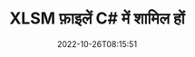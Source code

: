 ---
############################# Static ############################
layout: "auto-gen-merger"
date: 2022-10-26T08:15:51
draft: false
otherformats: one otp ott pdf pps ppsx ppt pptx rtf tex vdx vsdm vsdx vssm vssx vstm

############################# Head ############################
head_title: "XLSM फ़ाइलें C# में शामिल हों | XLSM विलय"
head_description: "C# .NET दस्तावेज़ विलय API का उपयोग करके एकाधिक XLSM फ़ाइलों को एक फ़ाइल में शामिल करें। विभिन्न दस्तावेज़ों से लेकर एकल दस्तावेज़ तक विशिष्ट पृष्ठों या पृष्ठ श्रेणियों में शामिल हों।"

############################# Header ############################
title: "XLSM फ़ाइलें C# में शामिल हों"
description: "{{उत्पादनाम}} कोड की कुछ पंक्तियों के साथ XLSM से जुड़ें।"
bg_image: "https://cms.admin.containerize.com/templates/aspose/App_Themes/V3/images/bg/header1.png"
bg_overlay: false
button:
    enable: true
    icon: "fas fa-arrow-down"
    label: "नि: शुल्क परीक्षण डाउनलोड करें"
    link: "https://downloads.groupdocs.com/merger/net"

############################# SubMenu ############################
submenu:
    enable: true

    left:
        img_alt: "GroupDocs.Merger for .NET"
        image: "https://cms.admin.containerize.com/templates/groupdocs/images/product-logos/90x90-noborder/groupdocs-merger-net.png"
        product: "GroupDocs.Merger"
        platform: ".NET"

    middle:
        button:

            # button loop
            - link: "https://apireference.groupdocs.com/merger/net"
              text: "एपीआई संदर्भ"

            # button loop
            - link: "https://github.com/groupdocs-merger"
              text: "कोड उदाहरण"

            # button loop
            - link: "https://products.groupdocs.app/merger/family"
              text: "लाइव डेमो"

            # button loop
            - link: "https://purchase.groupdocs.com/pricing/merger/net"
              text: "मूल्य निर्धारण"

    right:
        link_download: "https://downloads.groupdocs.com/merger"
        link_learn: "https://docs.groupdocs.com/merger/net"
        link_buy: "https://purchase.groupdocs.com"

############################# About ############################
about:
    enable: true
    title: "GroupDocs.Merger for .NET API के बारे में"
    content: |
        [GroupDocs.Merger for .NET](/hi/merger/net/) एकाधिक PDF, Microsoft Office (Word, Excel, PowerPoint, OneNote), OpenDocument, HTML, छवियों और .NET एप्लिकेशन के भीतर एक ही फ़ाइल में कई अन्य दस्तावेज़। GroupDocs.Merger आपको बहुत सारे प्रयास बचाएगा, क्योंकि आपको XLSM दस्तावेज़ों में शामिल होने की अनुमति है - किसी भी तृतीय-पक्ष सॉफ़्टवेयर, डेस्कटॉप एप्लिकेशन या प्लगइन्स को स्थापित करने की कोई आवश्यकता नहीं है। अब अपना समय बर्बाद करना और फाइलों को मैन्युअल रूप से जोड़ना अनावश्यक है! GroupDocs मिशन सर्वोत्तम गुणवत्ता प्रदान करना और दस्तावेज़-प्रसंस्करण वर्कफ़्लो को सरल बनाना है।
        
        GroupDocs.Merger API कॉर्पोरेट समाधानों के लिए एक सही विकल्प है जिसके लिए फ़ाइल जॉइनिंग सुविधाओं की आवश्यकता होती है। ये एपीआई .NET Framework, .NET Standard, .NET Core, Mono सहित सभी प्रमुख ऑपरेटिंग सिस्टम और प्लेटफॉर्म पर अच्छी तरह से समर्थित हैं।

############################# Steps ############################
steps:
    enable: true
    title_left: "एकाधिक XLSM फ़ाइलों में कैसे शामिल हों"
    content_left: |
        [GroupDocs.Merger for .NET](/hi/merger/net/) डेवलपर्स के लिए .NET डेवलपर्स के लिए दो या अधिक XLSM फाइलों को अपने एप्लिकेशन में शामिल करना आसान बनाता है। कुछ आसान कदम।
        
        * **विलय** का नया उदाहरण बनाएं और स्रोत दस्तावेज़ पथ को कंस्ट्रक्टर पैरामीटर के रूप में पास करें।
        * **विलय** वर्ग के **शामिल हों** को कॉल करें और दूसरा स्रोत दस्तावेज़ पथ पास करें।
        * मर्ज किए गए दस्तावेज़ को सहेजने के लिए **विलय** वर्ग के **सहेजें** पर कॉल करें।

    title_right: "सिस्टम आवश्यकताएं"
    content_right: |
        GroupDocs.Merger for .NET API सभी प्रमुख प्लेटफॉर्म और ऑपरेटिंग सिस्टम पर समर्थित हैं। नीचे दिए गए कोड को निष्पादित करने से पहले, कृपया सुनिश्चित करें कि आपके सिस्टम पर निम्नलिखित पूर्वापेक्षाएँ स्थापित हैं।

        * ऑपरेटिंग सिस्टम: माइक्रोसॉफ्ट विंडोज, लिनक्स, मैकओएस
        * विकास परिवेश: Visual Studio, Xamarin, MonoDevelop
        * फ़्रेमवर्क: .NET Framework, .NET Standard, .NET Core, Mono
        * [NuGet](https://www.nuget.org/packages/groupdocs.merger) से GroupDocs.Merger for .NET का नवीनतम संस्करण डाउनलोड करें
         
    code: |
     {{% merger/additional-styles %}}
     {{< merger/code-merger title="C# उदाहरण कोड का उपयोग करके XLSM फ़ाइलों में कैसे शामिल हों">}}

        ```csharp    
        // GroupDocs.Merger API का उपयोग करके XLSM फ़ाइलों में शामिल हों
        // इनपुट XLSM दस्तावेज़ के साथ त्वरित विलय
        using (Merger merger = new Merger("input1.xlsm"))
          {
            // मर्जर क्लास इंस्टेंस की जॉइन विधि को कॉल करें और दूसरा स्रोत दस्तावेज़ पथ पास करें
            merger.Join("input2.xlsm");
    
            // मर्ज किए गए दस्तावेज़ को सहेजने के लिए मर्जर क्लास इंस्टेंस की सेव विधि को कॉल करें
            merger.Save("merged-file.xlsm");
          }
        ```
     {{< /merger/code-merger >}}

############################# Demos ############################
demos:
    enable: true
    title: "लाइव डेमो - दस्तावेज़ों में शामिल होने के लिए ऑनलाइन ऐप"
    content: |
       [GroupDocs.Merger Live Demos](https://products.groupdocs.app/merger/xlsm) वेबसाइट पर जाकर अभी एक से अधिक XLSM फाइलों में शामिल हों।
       लाइव डेमो के निम्नलिखित लाभ हैं।
        
############################# About Formats ############################
about_formats:
    enable: true

############################# More Formats ############################
more_formats:
    enable: true
    title: "अन्य दस्तावेज़ प्रारूपों में शामिल होना"
    content: |
        फ़ाइल स्वरूपों और छवियों के लिए .NET दस्तावेज़ मर्जर API। नीचे बताए गए कुछ लोकप्रिय दस्तावेज़ स्वरूपों को एक साथ मिलाएं।

############################# Back to top ###############################
back_to_top:
    enable: true
---